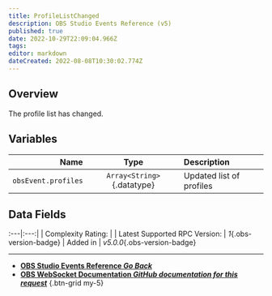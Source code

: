 ```yaml
---
title: ProfileListChanged
description: OBS Studio Events Reference (v5)
published: true
date: 2022-10-29T22:09:04.966Z
tags: 
editor: markdown
dateCreated: 2022-08-08T10:30:02.774Z
---
```


## Overview
The profile list has changed.

## Variables
Name | Type | Description | 
----:|:----:|:------------|
`obsEvent.profiles` | `Array<String>`{.datatype} | Updated list of profiles

## Data Fields
:---|:---:|
| Complexity Rating: | <span class="stars stars--1"></span>
| Latest Supported RPC Version: | *1*{.obs-version-badge}
| Added in | *v5.0.0*{.obs-version-badge}

---

- [<i class="mdi mdi-chevron-left"></i>**OBS Studio Events Reference *Go Back***](/Broadcasters/OBS/Events)
- [<i class="mdi mdi-github"></i> **OBS WebSocket Documentation *GitHub documentation for this request***](https://github.com/obsproject/obs-websocket/blob/master/docs/generated/protocol.md#profilelistchanged)
{.btn-grid my-5}